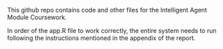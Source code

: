 This github repo contains code and other files for the Intelligent Agent Module Coursework.

In order of the app.R file to work correctly, the entire system needs to run following the instructions mentioned in the appendix of the report. 
